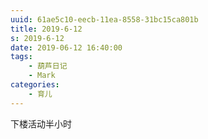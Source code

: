 ```yaml
---
uuid: 61ae5c10-eecb-11ea-8558-31bc15ca801b
title: 2019-6-12
s: 2019-6-12
date: 2019-06-12 16:40:00
tags:
	- 葫芦日记
	- Mark
categories:
	- 育儿
---
```


下楼活动半小时
